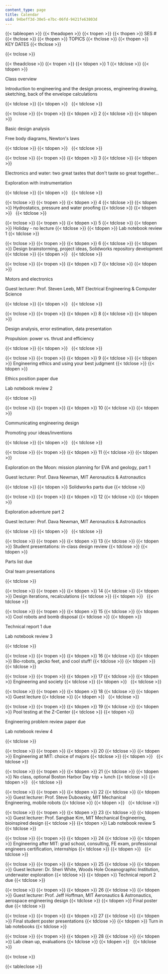 ```yaml
---
content_type: page
title: Calendar
uid: 94beff3d-30e5-e7bc-06fd-9421fe63803d
---
```


{{< tableopen >}}
{{< theadopen >}}
{{< tropen >}}
{{< thopen >}}
SES #
{{< thclose >}}
{{< thopen >}}
TOPICS
{{< thclose >}}
{{< thopen >}}
KEY DATES
{{< thclose >}}

{{< trclose >}}

{{< theadclose >}}
{{< tropen >}}
{{< tdopen >}}
1
{{< tdclose >}}
{{< tdopen >}}


Class overview

Introduction to engineering and the design process, engineering drawing, sketching, back of the envelope calculations


{{< tdclose >}}
{{< tdopen >}}
 
{{< tdclose >}}

{{< trclose >}}
{{< tropen >}}
{{< tdopen >}}
2
{{< tdclose >}}
{{< tdopen >}}


Basic design analysis

Free body diagrams, Newton's laws


{{< tdclose >}}
{{< tdopen >}}
 
{{< tdclose >}}

{{< trclose >}}
{{< tropen >}}
{{< tdopen >}}
3
{{< tdclose >}}
{{< tdopen >}}


Electronics and water: two great tastes that don't taste so great together…

Exploration with instrumentation


{{< tdclose >}}
{{< tdopen >}}
 
{{< tdclose >}}

{{< trclose >}}
{{< tropen >}}
{{< tdopen >}}
4
{{< tdclose >}}
{{< tdopen >}}
Hydrostatics, pressure and water proofing
{{< tdclose >}}
{{< tdopen >}}
 
{{< tdclose >}}

{{< trclose >}}
{{< tropen >}}
{{< tdopen >}}
5
{{< tdclose >}}
{{< tdopen >}}
Holiday - no lecture
{{< tdclose >}}
{{< tdopen >}}
Lab notebook review 1
{{< tdclose >}}

{{< trclose >}}
{{< tropen >}}
{{< tdopen >}}
6
{{< tdclose >}}
{{< tdopen >}}
Design brainstorming, project ideas, Solidworks repository development
{{< tdclose >}}
{{< tdopen >}}
 
{{< tdclose >}}

{{< trclose >}}
{{< tropen >}}
{{< tdopen >}}
7
{{< tdclose >}}
{{< tdopen >}}


Motors and electronics

Guest lecturer: Prof. Steven Leeb, MIT Electrical Engineering & Computer Science


{{< tdclose >}}
{{< tdopen >}}
 
{{< tdclose >}}

{{< trclose >}}
{{< tropen >}}
{{< tdopen >}}
8
{{< tdclose >}}
{{< tdopen >}}


Design analysis, error estimation, data presentation

Propulsion: power vs. thrust and efficiency


{{< tdclose >}}
{{< tdopen >}}
 
{{< tdclose >}}

{{< trclose >}}
{{< tropen >}}
{{< tdopen >}}
9
{{< tdclose >}}
{{< tdopen >}}
Engineering ethics and using your best judgment
{{< tdclose >}}
{{< tdopen >}}


Ethics position paper due

Lab notebook review 2


{{< tdclose >}}

{{< trclose >}}
{{< tropen >}}
{{< tdopen >}}
10
{{< tdclose >}}
{{< tdopen >}}


Communicating engineering design

Promoting your ideas/inventions


{{< tdclose >}}
{{< tdopen >}}
 
{{< tdclose >}}

{{< trclose >}}
{{< tropen >}}
{{< tdopen >}}
11
{{< tdclose >}}
{{< tdopen >}}


Exploration on the Moon: mission planning for EVA and geology, part 1

Guest lecturer: Prof. Dava Newman, MIT Aeronautics & Astronautics


{{< tdclose >}}
{{< tdopen >}}
Solidworks parts due
{{< tdclose >}}

{{< trclose >}}
{{< tropen >}}
{{< tdopen >}}
12
{{< tdclose >}}
{{< tdopen >}}


Exploration adventure part 2

Guest lecturer: Prof. Dava Newman, MIT Aeronautics & Astronautics


{{< tdclose >}}
{{< tdopen >}}
 
{{< tdclose >}}

{{< trclose >}}
{{< tropen >}}
{{< tdopen >}}
13
{{< tdclose >}}
{{< tdopen >}}
Student presentations: in-class design review
{{< tdclose >}}
{{< tdopen >}}


Parts list due

Oral team presentations


{{< tdclose >}}

{{< trclose >}}
{{< tropen >}}
{{< tdopen >}}
14
{{< tdclose >}}
{{< tdopen >}}
Design iterations, recalculations
{{< tdclose >}}
{{< tdopen >}}
 
{{< tdclose >}}

{{< trclose >}}
{{< tropen >}}
{{< tdopen >}}
15
{{< tdclose >}}
{{< tdopen >}}
Cool robots and bomb disposal
{{< tdclose >}}
{{< tdopen >}}


Technical report 1 due

Lab notebook review 3


{{< tdclose >}}

{{< trclose >}}
{{< tropen >}}
{{< tdopen >}}
16
{{< tdclose >}}
{{< tdopen >}}
Bio-robots, gecko feet, and cool stuff!
{{< tdclose >}}
{{< tdopen >}}
 
{{< tdclose >}}

{{< trclose >}}
{{< tropen >}}
{{< tdopen >}}
17
{{< tdclose >}}
{{< tdopen >}}
Engineering and society
{{< tdclose >}}
{{< tdopen >}}
 
{{< tdclose >}}

{{< trclose >}}
{{< tropen >}}
{{< tdopen >}}
18
{{< tdclose >}}
{{< tdopen >}}
Guest lecture
{{< tdclose >}}
{{< tdopen >}}
 
{{< tdclose >}}

{{< trclose >}}
{{< tropen >}}
{{< tdopen >}}
19
{{< tdclose >}}
{{< tdopen >}}
Pool testing at the Z-Center
{{< tdclose >}}
{{< tdopen >}}


Engineering problem review paper due

Lab notebook review 4


{{< tdclose >}}

{{< trclose >}}
{{< tropen >}}
{{< tdopen >}}
20
{{< tdclose >}}
{{< tdopen >}}
Engineering at MIT: choice of majors
{{< tdclose >}}
{{< tdopen >}}
 
{{< tdclose >}}

{{< trclose >}}
{{< tropen >}}
{{< tdopen >}}
21
{{< tdclose >}}
{{< tdopen >}}
No class, optional Boston Harbor Day trip + lunch
{{< tdclose >}}
{{< tdopen >}}
 
{{< tdclose >}}

{{< trclose >}}
{{< tropen >}}
{{< tdopen >}}
22
{{< tdclose >}}
{{< tdopen >}}
Guest lecturer: Prof. Steve Dubowsky, MIT Mechanical Engineering, mobile robots
{{< tdclose >}}
{{< tdopen >}}
 
{{< tdclose >}}

{{< trclose >}}
{{< tropen >}}
{{< tdopen >}}
23
{{< tdclose >}}
{{< tdopen >}}
Guest lecturer: Prof. Sangbae Kim, MIT Mechanical Engineering, bioinspired design
{{< tdclose >}}
{{< tdopen >}}
Lab notebook review 5
{{< tdclose >}}

{{< trclose >}}
{{< tropen >}}
{{< tdopen >}}
24
{{< tdclose >}}
{{< tdopen >}}
Engineering after MIT: grad school, consulting, FE exam, professional engineers certification, internships
{{< tdclose >}}
{{< tdopen >}}
 
{{< tdclose >}}

{{< trclose >}}
{{< tropen >}}
{{< tdopen >}}
25
{{< tdclose >}}
{{< tdopen >}}
Guest lecturer: Dr. Sheri White, Woods Hole Oceanographic Institution, underwater exploration
{{< tdclose >}}
{{< tdopen >}}
Technical report 2 due
{{< tdclose >}}

{{< trclose >}}
{{< tropen >}}
{{< tdopen >}}
26
{{< tdclose >}}
{{< tdopen >}}
Guest lecturer: Prof. Jeff Hoffman, MIT Aeronautics & Astronautics, aerospace engineering design
{{< tdclose >}}
{{< tdopen >}}
Final poster due
{{< tdclose >}}

{{< trclose >}}
{{< tropen >}}
{{< tdopen >}}
27
{{< tdclose >}}
{{< tdopen >}}
Final student poster presentations
{{< tdclose >}}
{{< tdopen >}}
Turn in lab notebooks
{{< tdclose >}}

{{< trclose >}}
{{< tropen >}}
{{< tdopen >}}
28
{{< tdclose >}}
{{< tdopen >}}
Lab clean up, evaluations
{{< tdclose >}}
{{< tdopen >}}
 
{{< tdclose >}}

{{< trclose >}}

{{< tableclose >}}